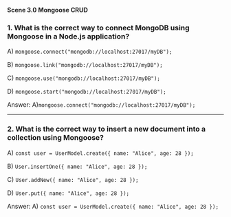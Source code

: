 **Scene 3.0 Mongoose CRUD**

### **1. What is the correct way to connect MongoDB using Mongoose in a Node.js application?**

A) `mongoose.connect("mongodb://localhost:27017/myDB");`


B) `mongoose.link("mongodb://localhost:27017/myDB");`


C) `mongoose.use("mongodb://localhost:27017/myDB");`


D) `mongoose.start("mongodb://localhost:27017/myDB");`


Answer: A)`mongoose.connect("mongodb://localhost:27017/myDB");`

---


### **2. What is the correct way to insert a new document into a collection using Mongoose?**

A) `const user = UserModel.create({ name: "Alice", age: 28 });`



B) `User.insertOne({ name: "Alice", age: 28 });`


C)  `User.addNew({ name: "Alice", age: 28 });`


D)  `User.put({ name: "Alice", age: 28 });`


Answer: A) `const user = UserModel.create({ name: "Alice", age: 28 });`






